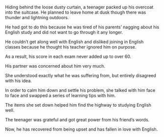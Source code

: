 Hiding behind the loose dusty curtain, a teenager packed up his overcoat into the suitcase. He planned to leave home at dusk though there was thunder and lightning outdoors. 

He had got to do this because he was tired of his parents’ nagging about his English study and did not want to go through it any longer. 

He couldn’t get along well with English and disliked joining in English classes because he thought his teacher ignored him on purpose. 

As a result, his score in each exam never added up to over 60.

His partner was concerned about him very much. 

She understood exactly what he was suffering from, but entirely disagreed with his idea. 

In order to calm him down and settle his problem, she talked with him face to face and swapped a series of learning tips with him. 

The items she set down helped him find the highway to studying English well.

The teenager was grateful and got great power from his friend’s words. 

Now, he has recovered from being upset and has fallen in love with English.